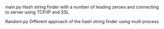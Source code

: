 main.py
Hash string finder with a number of leading zeroes and connecting to server using TCP/IP and SSL

Random.py
Different approach of the hash string finder using multi process 
